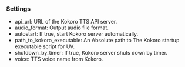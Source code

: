 ### Settings
- api_url: URL of the Kokoro TTS API server.
- audio_format: Output audio file format.
- autostart: If true, start Kokoro server automatically.
- path_to_kokoro_executable: An Absolute path to The Kokoro startup executable script for UV.
- shutdown_by_timer: If true, Kokoro server shuts down by timer.
- voice: TTS voice name from Kokoro.

